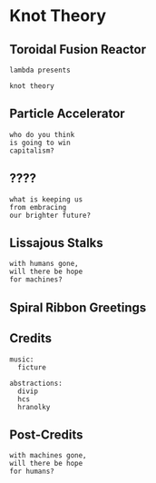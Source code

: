 Knot Theory
===========

Toroidal Fusion Reactor
-----------------------

```
lambda presents

knot theory
```

Particle Accelerator
--------------------

```
who do you think
is going to win
capitalism?
```

????
----

```
what is keeping us
from embracing
our brighter future?
```

Lissajous Stalks
----------------

```
with humans gone,
will there be hope
for machines?
```

Spiral Ribbon Greetings
-----------------------

Credits
-------

```
music:
  ficture

abstractions:
  divip
  hcs
  hranolky
```

Post-Credits
------------

```
with machines gone,
will there be hope
for humans?
```
